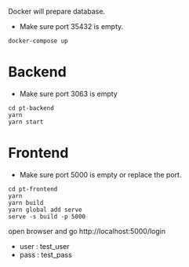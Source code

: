 Docker will prepare database.
* Make sure port 35432 is empty.

```
docker-compose up
```

# Backend
* Make sure port 3063 is empty

```
cd pt-backend
yarn
yarn start
```

# Frontend

* Make sure port 5000 is empty or replace the port.

```
cd pt-frontend
yarn
yarn build
yarn global add serve
serve -s build -p 5000
```


open browser and go http://localhost:5000/login

- user : test_user
- pass : test_pass
